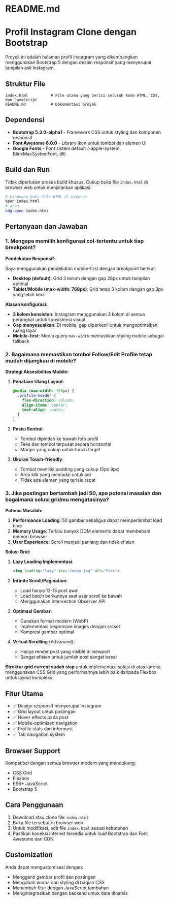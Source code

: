 # README.md

# Profil Instagram Clone dengan Bootstrap

Proyek ini adalah halaman profil Instagram yang dikembangkan menggunakan Bootstrap 5 dengan desain responsif yang menyerupai tampilan asli Instagram.

## Struktur File

```
index.html          # File utama yang berisi seluruh kode HTML, CSS, dan JavaScript
README.md           # Dokumentasi proyek
```

## Dependensi

- **Bootstrap 5.3.0-alpha1** - Framework CSS untuk styling dan komponen responsif
- **Font Awesome 6.0.0** - Library ikon untuk tombol dan elemen UI
- **Google Fonts** - Font sistem default (-apple-system, BlinkMacSystemFont, dll)

## Build dan Run

Tidak diperlukan proses build khusus. Cukup buka file `index.html` di browser web untuk menjalankan aplikasi.

```bash
# Langsung buka file HTML di browser
open index.html
# atau
xdg-open index.html
```

## Pertanyaan dan Jawaban

### 1. Mengapa memilih konfigurasi col-tertentu untuk tiap breakpoint?

**Pendekatan Responsif:**

Saya menggunakan pendekatan mobile-first dengan breakpoint berikut:

- **Desktop (default)**: Grid 3 kolom dengan gap 28px untuk tampilan optimal
- **Tablet/Mobile (max-width: 768px)**: Grid tetap 3 kolom dengan gap 3px yang lebih kecil

**Alasan konfigurasi:**
- **3 kolom konsisten**: Instagram menggunakan 3 kolom di semua perangkat untuk konsistensi visual
- **Gap menyesuaikan**: Di mobile, gap diperkecil untuk mengoptimalkan ruang layar
- **Mobile-first**: Media query `max-width` memastikan styling mobile sebagai fallback

### 2. Bagaimana memastikan tombol Follow/Edit Profile tetap mudah dijangkau di mobile?

**Strategi Aksesibilitas Mobile:**

1. **Penataan Ulang Layout**:
   ```css
   @media (max-width: 768px) {
     .profile-header {
       flex-direction: column;
       align-items: center;
       text-align: center;
     }
   }
   ```

2. **Posisi Sentral**:
   - Tombol dipindah ke bawah foto profil
   - Teks dan tombol terpusat secara horizontal
   - Margin yang cukup untuk touch target

3. **Ukuran Touch-friendly**:
   - Tombol memiliki padding yang cukup (5px 9px)
   - Area klik yang memadai untuk jari
   - Tidak ada elemen yang terlalu rapat

### 3. Jika postingan bertambah jadi 50, apa potensi masalah dan bagaimana solusi gridmu mengatasinya?

**Potensi Masalah:**

1. **Performance Loading**: 50 gambar sekaligus dapat memperlambat load time
2. **Memory Usage**: Terlalu banyak DOM elements dapat membebani memori browser
3. **User Experience**: Scroll menjadi panjang dan tidak efisien

**Solusi Grid:**

1. **Lazy Loading Implementasi**:
   ```html
   <img loading="lazy" src="image.jpg" alt="Post">
   ```

2. **Infinite Scroll/Pagination**:
   - Load hanya 12-15 post awal
   - Load batch berikutnya saat user scroll ke bawah
   - Menggunakan Intersection Observer API

3. **Optimasi Gambar**:
   - Gunakan format modern (WebP)
   - Implementasi responsive images dengan srcset
   - Kompresi gambar optimal

4. **Virtual Scrolling** (Advanced):
   - Hanya render post yang visible di viewport
   - Sangat efisien untuk jumlah post sangat besar

**Struktur grid current sudah siap** untuk implementasi solusi di atas karena menggunakan CSS Grid yang performannya lebih baik daripada Flexbox untuk layout kompleks.

## Fitur Utama

- ✅ Design responsif menyerupai Instagram
- ✅ Grid layout untuk postingan
- ✅ Hover effects pada post
- ✅ Mobile-optimized navigation
- ✅ Profile stats dan informasi
- ✅ Tab navigation system

## Browser Support

Kompatibel dengan semua browser modern yang mendukung:
- CSS Grid
- Flexbox
- ES6+ JavaScript
- Bootstrap 5

## Cara Penggunaan

1. Download atau clone file `index.html`
2. Buka file tersebut di browser web
3. Untuk modifikasi, edit file `index.html` sesuai kebutuhan
4. Pastikan koneksi internet tersedia untuk load Bootstrap dan Font Awesome dari CDN

## Customization

Anda dapat mengustomisasi dengan:
- Mengganti gambar profil dan postingan
- Mengubah warna dan styling di bagian CSS
- Menambah fitur dengan JavaScript tambahan
- Mengintegrasikan dengan backend untuk data dinamis

